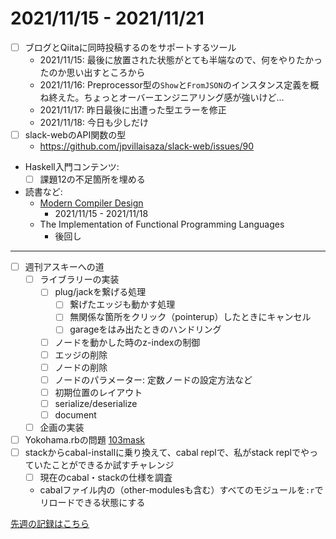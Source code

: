 # 2021/11/15 - 2021/11/21

- [ ] ブログとQiitaに同時投稿するのをサポートするツール
    - 2021/11/15: 最後に放置された状態がとても半端なので、何をやりたかったのか思い出すところから
    - 2021/11/16: Preprocessor型の`Show`と`FromJSON`のインスタンス定義を概ね終えた。ちょっとオーバーエンジニアリング感が強いけど...
    - 2021/11/17: 昨日最後に出遭った型エラーを修正
    - 2021/11/18: 今日も少しだけ
- [ ] slack-webのAPI関数の型
    - <https://github.com/jpvillaisaza/slack-web/issues/90>
- Haskell入門コンテンツ:
    - [ ] 課題12の不足箇所を埋める
- 読書など:
    - [Modern Compiler Design](https://www.springer.com/jp/book/9781461446989)
        - 2021/11/15 - 2021/11/18
    - The Implementation of Functional Programming Languages
        - 後回し

------

- [ ] 週刊アスキーへの道
    - [ ] ライブラリーの実装
        - [ ] plug/jackを繋げる処理
            - [ ] 繋げたエッジも動かす処理
            - [ ] 無関係な箇所をクリック（pointerup）したときにキャンセル
            - [ ] garageをはみ出たときのハンドリング
        - [ ] ノードを動かした時のz-indexの制御
        - [ ] エッジの削除
        - [ ] ノードの削除
        - [ ] ノードのパラメーター: 定数ノードの設定方法など
        - [ ] 初期位置のレイアウト
        - [ ] serialize/deserialize
        - [ ] document
    - [ ] 企画の実装
- [ ] Yokohama.rbの問題 [103mask](http://nabetani.sakura.ne.jp/yokohamarb/103mask/)
- [ ] stackからcabal-installに乗り換えて、cabal replで、私がstack replでやっていたことができるか試すチャレンジ
    - [ ] 現在のcabal・stackの仕様を調査
    - cabalファイル内の（other-modulesも含む）すべてのモジュールを`:r`でリロードできる状態にする

[先週の記録はこちら](https://github.com/igrep/daily-commits/blob/4d49ecae81a61dc64dedc28772c4343e71484c9a/yesterday.md)
